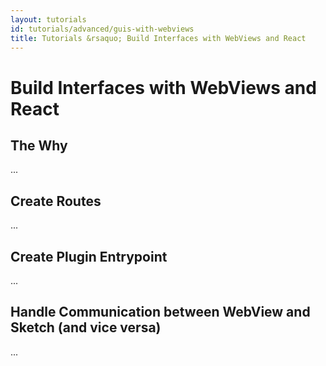 ```yaml
---
layout: tutorials
id: tutorials/advanced/guis-with-webviews
title: Tutorials &rsaquo; Build Interfaces with WebViews and React
---
```


# Build Interfaces with WebViews and React

## The Why
...

## Create Routes
...

## Create Plugin Entrypoint
...

## Handle Communication between WebView and Sketch (and vice versa)
...